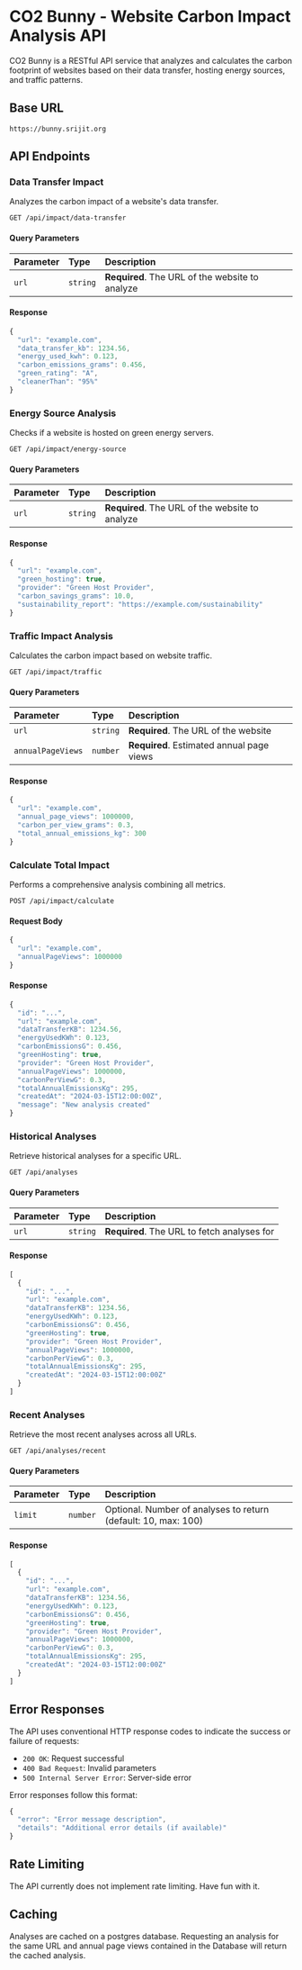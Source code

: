 # CO2 Bunny - Website Carbon Impact Analysis API

CO2 Bunny is a RESTful API service that analyzes and calculates the carbon footprint of websites based on their data transfer, hosting energy sources, and traffic patterns.

## Base URL

```
https://bunny.srijit.org
```

## API Endpoints

### Data Transfer Impact

Analyzes the carbon impact of a website's data transfer.

```http
GET /api/impact/data-transfer
```

#### Query Parameters

| Parameter | Type | Description |
| :--- | :--- | :--- |
| `url` | `string` | **Required**. The URL of the website to analyze |

#### Response

```javascript
{
  "url": "example.com",
  "data_transfer_kb": 1234.56,
  "energy_used_kwh": 0.123,
  "carbon_emissions_grams": 0.456,
  "green_rating": "A",
  "cleanerThan": "95%"
}
```

### Energy Source Analysis

Checks if a website is hosted on green energy servers.

```http
GET /api/impact/energy-source
```

#### Query Parameters

| Parameter | Type | Description |
| :--- | :--- | :--- |
| `url` | `string` | **Required**. The URL of the website to analyze |

#### Response

```javascript
{
  "url": "example.com",
  "green_hosting": true,
  "provider": "Green Host Provider",
  "carbon_savings_grams": 10.0,
  "sustainability_report": "https://example.com/sustainability"
}
```

### Traffic Impact Analysis

Calculates the carbon impact based on website traffic.

```http
GET /api/impact/traffic
```

#### Query Parameters

| Parameter | Type | Description |
| :--- | :--- | :--- |
| `url` | `string` | **Required**. The URL of the website |
| `annualPageViews` | `number` | **Required**. Estimated annual page views |

#### Response

```javascript
{
  "url": "example.com",
  "annual_page_views": 1000000,
  "carbon_per_view_grams": 0.3,
  "total_annual_emissions_kg": 300
}
```

### Calculate Total Impact

Performs a comprehensive analysis combining all metrics.

```http
POST /api/impact/calculate
```

#### Request Body

```javascript
{
  "url": "example.com",
  "annualPageViews": 1000000
}
```

#### Response

```javascript
{
  "id": "...",
  "url": "example.com",
  "dataTransferKB": 1234.56,
  "energyUsedKWh": 0.123,
  "carbonEmissionsG": 0.456,
  "greenHosting": true,
  "provider": "Green Host Provider",
  "annualPageViews": 1000000,
  "carbonPerViewG": 0.3,
  "totalAnnualEmissionsKg": 295,
  "createdAt": "2024-03-15T12:00:00Z",
  "message": "New analysis created"
}
```

### Historical Analyses

Retrieve historical analyses for a specific URL.

```http
GET /api/analyses
```

#### Query Parameters

| Parameter | Type | Description |
| :--- | :--- | :--- |
| `url` | `string` | **Required**. The URL to fetch analyses for |

#### Response

```javascript
[
  {
    "id": "...",
    "url": "example.com",
    "dataTransferKB": 1234.56,
    "energyUsedKWh": 0.123,
    "carbonEmissionsG": 0.456,
    "greenHosting": true,
    "provider": "Green Host Provider",
    "annualPageViews": 1000000,
    "carbonPerViewG": 0.3,
    "totalAnnualEmissionsKg": 295,
    "createdAt": "2024-03-15T12:00:00Z"
  }
]
```

### Recent Analyses

Retrieve the most recent analyses across all URLs.

```http
GET /api/analyses/recent
```

#### Query Parameters

| Parameter | Type | Description |
| :--- | :--- | :--- |
| `limit` | `number` | Optional. Number of analyses to return (default: 10, max: 100) |

#### Response

```javascript
[
  {
    "id": "...",
    "url": "example.com",
    "dataTransferKB": 1234.56,
    "energyUsedKWh": 0.123,
    "carbonEmissionsG": 0.456,
    "greenHosting": true,
    "provider": "Green Host Provider",
    "annualPageViews": 1000000,
    "carbonPerViewG": 0.3,
    "totalAnnualEmissionsKg": 295,
    "createdAt": "2024-03-15T12:00:00Z"
  }
]
```

## Error Responses

The API uses conventional HTTP response codes to indicate the success or failure of requests:

- `200 OK`: Request successful
- `400 Bad Request`: Invalid parameters
- `500 Internal Server Error`: Server-side error

Error responses follow this format:

```javascript
{
  "error": "Error message description",
  "details": "Additional error details (if available)"
}
```

## Rate Limiting

The API currently does not implement rate limiting. Have fun with it.

## Caching

Analyses are cached on a postgres database. Requesting an analysis for the same URL and annual page views contained in the Database will return the cached analysis.
